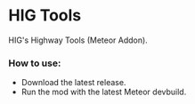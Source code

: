 # HIG Tools

HIG's Highway Tools (Meteor Addon).

### How to use:  
- Download the latest release.
- Run the mod with the latest Meteor devbuild.
